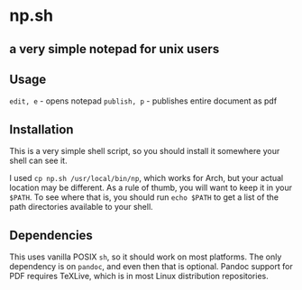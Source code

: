 # np.sh
## a very simple notepad for unix users

## Usage
`edit, e` - opens notepad
`publish, p` - publishes entire document as pdf

## Installation
This is a very simple shell script, so you should install it somewhere your shell can see it.

I used `cp np.sh /usr/local/bin/np`, which works for Arch, but your actual location may be different. As a rule of thumb, you will want to keep it in your `$PATH`. To see where that is, you should run `echo $PATH` to get a list of the path directories available to your shell.

## Dependencies
This uses vanilla POSIX `sh`, so it should work on most platforms. The only dependency is on `pandoc`, and even then that is optional. Pandoc support for PDF requires TeXLive, which is in most Linux distribution repositories.
